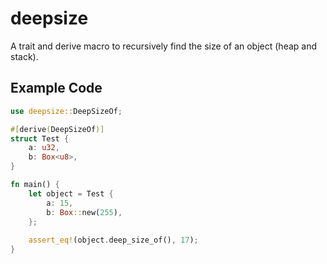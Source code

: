 
# deepsize

A trait and derive macro to recursively find the size of an object (heap and stack).


## Example Code

```rust
use deepsize::DeepSizeOf;

#[derive(DeepSizeOf)]
struct Test {
    a: u32,
    b: Box<u8>,
}

fn main() {
    let object = Test {
        a: 15,
        b: Box::new(255),
    };
    
    assert_eq!(object.deep_size_of(), 17);
}
```

